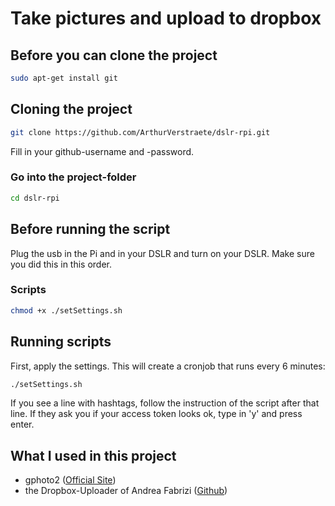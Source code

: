 # Take pictures and upload to dropbox

## Before you can clone the project

```sh
sudo apt-get install git
```

## Cloning the project

```sh
git clone https://github.com/ArthurVerstraete/dslr-rpi.git
```

Fill in your github-username and -password.

### Go into the project-folder

```sh
cd dslr-rpi
```

## Before running the script

Plug the usb in the Pi and in your DSLR and turn on your DSLR. Make sure you did this in this order.

### Scripts

```sh
chmod +x ./setSettings.sh
```

## Running scripts

First, apply the settings. This will create a cronjob that runs every 6 minutes:

```sh
./setSettings.sh
```

If you see a line with hashtags, follow the instruction of the script after that line. 
If they ask you if your access token looks ok, type in 'y' and press enter.

## What I used in this project

- gphoto2 ([Official Site](http://gphoto.org))
- the Dropbox-Uploader of Andrea Fabrizi ([Github](https://github.com/andreafabrizi/Dropbox-Uploader))